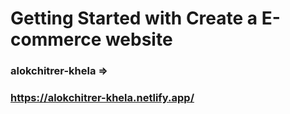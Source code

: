 # Getting Started with Create a E-commerce website

### alokchitrer-khela => 
### https://alokchitrer-khela.netlify.app/

